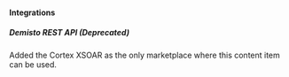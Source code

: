 
#### Integrations

##### Demisto REST API (Deprecated)

Added the Cortex XSOAR as the only marketplace where this content item can be used.
